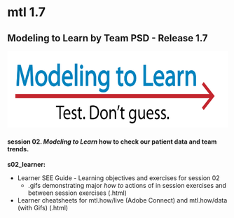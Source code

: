 # mtl 1.7
## Modeling to Learn by Team PSD - Release 1.7

<img src = "https://github.com/lzim/teampsd/blob/teampsd_style/mtl_logo/mtl_testdontguess_sm.png"
     height = "175" width = "650">  

#### session 02. *Modeling to Learn* how to check our **patient data** and **team trends.**

**s02_learner:** 
  + Learner SEE Guide - Learning objectives and exercises for session 02 
    + .gifs demonstrating major *how to* actions of in session exercises and between session exercises (.html)
  + Learner cheatsheets for mtl.how/live (Adobe Connect) and mtl.how/data (with Gifs) (.html)
